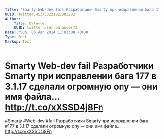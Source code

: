 ```yaml
---
Title: 'Smarty Web-dev fail Разработчики Smarty при исправлении бага 177 в 3.1.17 сделали огромную опу — они имя файла… http://t.co/xXSSD4j8Fn'
UUID: twitter.452733231822303232
Author:
    Title: Balancer
    UUID: twitter.user.balancer73
Date: 'Sun, 06 Apr 2014 13:03:08 +0400'
Type: Post
Markup: Text
---
```


# Smarty Web-dev fail Разработчики Smarty при исправлении бага 177 в 3.1.17 сделали огромную опу — они имя файла… http://t.co/xXSSD4j8Fn

#Smarty #Web-dev #fail Разработчики Smarty при исправлении
бага #177 в 3.1.17 сделали огромную опу — они имя файла…
http://t.co/xXSSD4j8Fn